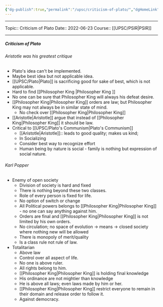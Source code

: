 ```yaml
---
{"dg-publish":true,"permalink":"/upsc/criticism-of-plato/","dgHomeLink":true,"dgPassFrontmatter":false}
---
```


----
Topic:: Criticism of Plato
Date:: 2022-06-23
Course:: [[UPSC/PSIR|PSIR]] 

----
##### Criticism of Plato
###### Aristotle was his greatest critique
- Plato's idea can't be implemented. 
- Maybe best idea but not applicable idea. 
- [[UPSC/Plato|Plato]] is sacrificing good for sake of best, which is not applicable. 
- Hard to find [[Philosopher King |Philosopher King ]] 
- No one can be sure that Philosopher King will always his defeat desire. 
- [[Philosopher King|Philosopher King]] orders are law; but Philosopher King may not always be in similar state of mind. 
	- No check over [[Philosopher King|Philosopher King]] 
- [[Aristotle|Aristotle]] argue that instead of [[Philosopher King|Philosopher King]] it should be law. 
- Critical to [[UPSC/Plato's Communism|Plato's Communism]]
	- [[Aristotle|Aristotle]]:: leads to good quality; makes us kind;
	- In Socializing 
	- Consider best way to recognize effort
	- Human being by nature is social - family is nothing but expression of social nature. 

###### Karl Popper 
- Enemy of open society 
	- Division of society is hard and fixed
	- There is nothing beyond these two classes. 
	- Role of every person is fixed for life. 
	- No option of switch or change
	- All Political powers belongs to [[Philosopher King|Philosopher King]] - no one can say anything against him. 
	- Orders are final and [[Philosopher King|Philosopher King]] is not limited by his own orders. 
	- No circulation; no space of evolution -> means -> closed society where nothing new will be allowed 
	- There is monopoly of merit/quality
	- Is a class rule not rule of law. 
- Totalitarian 
	- Above law
	- Control over all aspect of life. 
	- No one is above ruler. 
	- All rights belong to him. 
	- [[Philosopher King|Philosopher King]] is holding final knowledge 
	- His ordinance are not mightier than knowledge 
	- He is above all laws; even laws made by him or her. 
	- [[Philosopher King|Philosopher King]] restrict everyone to remain in their domain and release order to follow it. 
	- Against democracy. 


